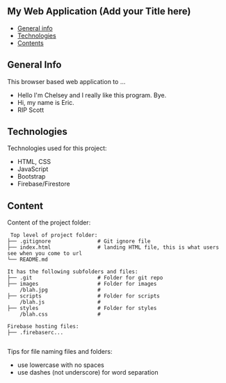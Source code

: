 ## My Web Application (Add your Title here)

* [General info](#general-info)
* [Technologies](#technologies)
* [Contents](#content)

## General Info
This browser based web application to ...
* Hello I'm Chelsey and I really like this program. Bye.
* Hi, my name is Eric.
* RIP Scott
	
## Technologies
Technologies used for this project:
* HTML, CSS
* JavaScript
* Bootstrap 
* Firebase/Firestore
	
## Content
Content of the project folder:

```
 Top level of project folder: 
├── .gitignore               # Git ignore file
├── index.html               # landing HTML file, this is what users see when you come to url
└── README.md

It has the following subfolders and files:
├── .git                     # Folder for git repo
├── images                   # Folder for images
    /blah.jpg                # 
├── scripts                  # Folder for scripts
    /blah.js                 # 
├── styles                   # Folder for styles
    /blah.css                # 

Firebase hosting files: 
├── .firebaserc...


```

Tips for file naming files and folders:
* use lowercase with no spaces
* use dashes (not underscore) for word separation

